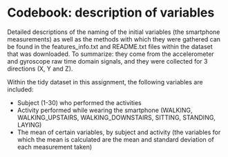 # Codebook: description of variables

Detailed descriptions of the naming of the initial variables (the smartphone measurements) as well as the methods with which they were gathered can be found in the features_info.txt and README.txt files within the dataset that was downloaded.
To summarize: they come from the accelerometer and gyroscope raw time domain signals, and they were collected for 3 directions (X, Y and Z).

Within the tidy dataset in this assignment, the following variables are included:
* Subject (1-30) who performed the activities
* Activity performed while wearing the smartphone (WALKING, WALKING_UPSTAIRS, WALKING_DOWNSTAIRS, SITTING, STANDING, LAYING)
* The mean of certain variables, by subject and activity (the variables for which the mean is calculated are the mean and standard deviation of each measurement taken)
